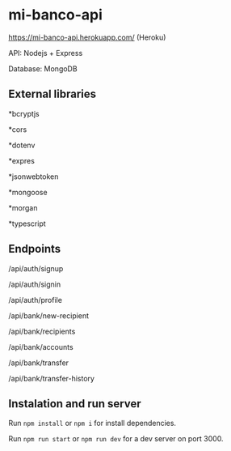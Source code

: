 # mi-banco-api

https://mi-banco-api.herokuapp.com/ (Heroku)

API: Nodejs + Express

Database: MongoDB

## External libraries 

*bcryptjs

*cors

*dotenv

*expres

*jsonwebtoken

*mongoose

*morgan

*typescript

## Endpoints

/api/auth/signup

/api/auth/signin

/api/auth/profile


/api/bank/new-recipient

/api/bank/recipients

/api/bank/accounts

/api/bank/transfer

/api/bank/transfer-history

## Instalation and run server

Run `npm install` or `npm i` for install dependencies.

Run `npm run start` or `npm run dev` for a dev server on port 3000.
